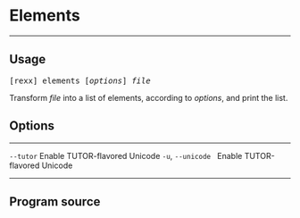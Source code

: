 Elements
========

------

Usage
-----

<pre>
[rexx] elements [<em>options</em>] <em>file</em>
</pre>

Transform *file* into a list of elements, according to
*options*, and print the list.

Options
-------

----------------------------- ------------------------------
`--tutor`                     Enable TUTOR-flavored Unicode
`-u`, `--unicode`&nbsp;&nbsp; Enable TUTOR-flavored Unicode
----------------------------- ------------------------------

Program source
--------------

~~~rexx {source=../../../utils/elements.rex}
~~~